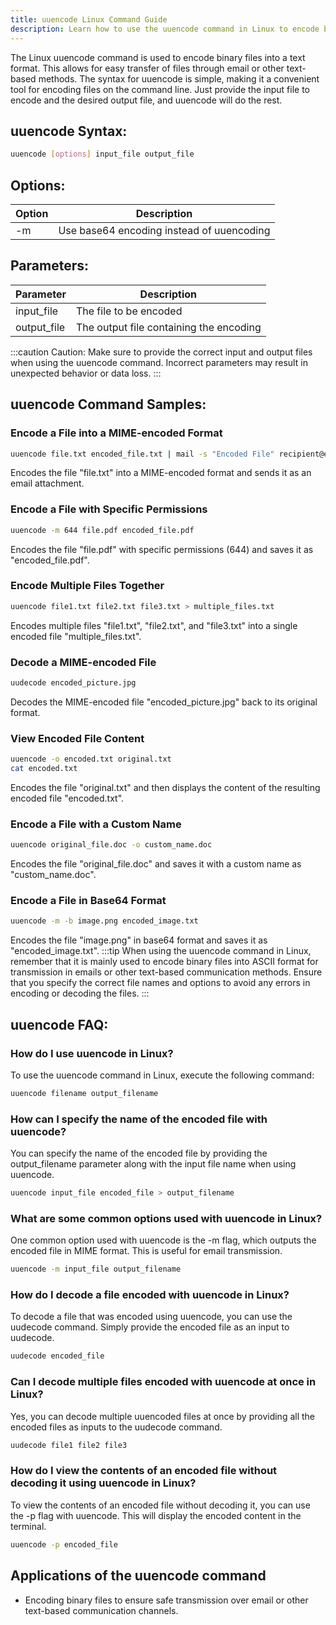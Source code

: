 ```yaml
---
title: uuencode Linux Command Guide
description: Learn how to use the uuencode command in Linux to encode binary files into a text format. Find examples and syntax for encoding files with uuencode.
---
```


The Linux uuencode command is used to encode binary files into a text format. This allows for easy transfer of files through email or other text-based methods. The syntax for uuencode is simple, making it a convenient tool for encoding files on the command line. Just provide the input file to encode and the desired output file, and uuencode will do the rest.

## uuencode Syntax:
```bash
uuencode [options] input_file output_file
```
## Options:
| Option | Description                                |
|--------|--------------------------------------------|
| -m     | Use base64 encoding instead of uuencoding  |

## Parameters:
| Parameter   | Description                              |
|-------------|------------------------------------------|
| input_file  | The file to be encoded                   |
| output_file | The output file containing the encoding  |

:::caution
Caution: Make sure to provide the correct input and output files when using the uuencode command. Incorrect parameters may result in unexpected behavior or data loss.
:::
## uuencode Command Samples:
### Encode a File into a MIME-encoded Format
```bash
uuencode file.txt encoded_file.txt | mail -s "Encoded File" recipient@example.com
```
Encodes the file "file.txt" into a MIME-encoded format and sends it as an email attachment.

### Encode a File with Specific Permissions
```bash
uuencode -m 644 file.pdf encoded_file.pdf
```
Encodes the file "file.pdf" with specific permissions (644) and saves it as "encoded_file.pdf".

### Encode Multiple Files Together
```bash
uuencode file1.txt file2.txt file3.txt > multiple_files.txt
```
Encodes multiple files "file1.txt", "file2.txt", and "file3.txt" into a single encoded file "multiple_files.txt".

### Decode a MIME-encoded File
```bash
uudecode encoded_picture.jpg
```
Decodes the MIME-encoded file "encoded_picture.jpg" back to its original format.

### View Encoded File Content
```bash
uuencode -o encoded.txt original.txt
cat encoded.txt
```
Encodes the file "original.txt" and then displays the content of the resulting encoded file "encoded.txt".

### Encode a File with a Custom Name
```bash
uuencode original_file.doc -o custom_name.doc
```
Encodes the file "original_file.doc" and saves it with a custom name as "custom_name.doc".

### Encode a File in Base64 Format
```bash
uuencode -m -b image.png encoded_image.txt
```
Encodes the file "image.png" in base64 format and saves it as "encoded_image.txt".
:::tip
When using the uuencode command in Linux, remember that it is mainly used to encode binary files into ASCII format for transmission in emails or other text-based communication methods. Ensure that you specify the correct file names and options to avoid any errors in encoding or decoding the files.
:::

## uuencode FAQ:
### How do I use uuencode in Linux?
To use the uuencode command in Linux, execute the following command:
```bash
uuencode filename output_filename
```

### How can I specify the name of the encoded file with uuencode?
You can specify the name of the encoded file by providing the output_filename parameter along with the input file name when using uuencode.
```bash
uuencode input_file encoded_file > output_filename
```

### What are some common options used with uuencode in Linux?
One common option used with uuencode is the -m flag, which outputs the encoded file in MIME format. This is useful for email transmission.
```bash
uuencode -m input_file output_filename
```

### How do I decode a file encoded with uuencode in Linux?
To decode a file that was encoded using uuencode, you can use the uudecode command. Simply provide the encoded file as an input to uudecode.
```bash
uudecode encoded_file
```

### Can I decode multiple files encoded with uuencode at once in Linux?
Yes, you can decode multiple uuencoded files at once by providing all the encoded files as inputs to the uudecode command.
```bash
uudecode file1 file2 file3
```

### How do I view the contents of an encoded file without decoding it using uuencode in Linux?
To view the contents of an encoded file without decoding it, you can use the -p flag with uuencode. This will display the encoded content in the terminal.
```bash
uuencode -p encoded_file
```
## Applications of the uuencode command

- Encoding binary files to ensure safe transmission over email or other text-based communication channels.